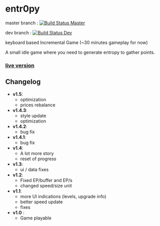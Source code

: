 # entr0py

master branch : [![Build Status Master](https://travis-ci.org/Klemek/entr0py.svg?branch=master)](https://travis-ci.org/Klemek/entr0py)

dev branch : [![Build Status Dev](https://travis-ci.org/Klemek/entr0py.svg?branch=dev)](https://travis-ci.org/Klemek/entr0py)

keyboard based Incremental Game (~30 minutes gameplay for now)

A small idle game where you need to generate entropy to gather points.

### [live version](https://klemek.github.io/entr0py/)

## Changelog

* **v1.5**:
    * optimization
    * prices rebalance
* **v1.4.3**:
    * style update
    * optimization
* **v1.4.2**:
    * bug fix
* **v1.4.1**:
    * bug fix
* **v1.4**:
    * A lot more story
    * reset of progress
* **v1.3**:
    * ui / data fixes
* **v1.2**:
    * Fixed EP/buffer and EP/s
    * changed speed/size unit
* **v1.1**:
    * more UI indications (levels, upgrade info)
    * better speed update
    * fixes
* **v1.0** :
    * Game playable